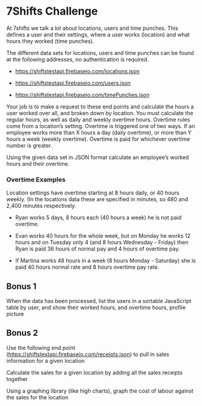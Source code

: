 # 7Shifts Challenge


At 7shifts we talk a lot about locations, users and time punches. This defines a user and their settings, where a user works (location) and what hours they worked (time punches).


The different data sets for locations, users and time punches can be found at the following addresses, no authentication is required.


- https://shiftstestapi.firebaseio.com/locations.json

- https://shiftstestapi.firebaseio.com/users.json

- https://shiftstestapi.firebaseio.com/timePunches.json


Your job is to make a request to these end points and calculate the hours a user worked over all, and broken down by location. You must calculate the regular hours, as well as daily and weekly overtime hours. Overtime rules come from a location’s setting. Overtime is triggered one of two ways. If an employee works more than X hours a day (daily overtime), or more than Y hours a week (weekly overtime). Overtime is paid for whichever overtime number is greater.


Using the given data set in JSON format calculate an employee’s worked hours and their overtime.

### Overtime Examples
Location settings have overtime starting at 8 hours daily, or 40 hours weekly. (In the locations data these are specified in minutes, so 480 and 2,400 minutes respectively.

- Ryan works 5 days, 8 hours each (40 hours a week) he is not paid overtime.

- Evan works 40 hours for the whole week, but on Monday he works 12 hours and on Tuesday only 4 (and 8 hours Wednesday - Friday) then Ryan is paid 36 hours of normal pay and 4 hours of overtime pay.

- If Martina works 48 hours in a week (8 hours Monday - Saturday) she is paid 40 hours normal rate and 8 hours overtime pay rate.

## Bonus 1
When the data has been processed, list the users in a sortable JavaScript table by user, and show their worked hours, and overtime hours, profile picture

## Bonus 2
Use the following end point (https://shiftstestapi.firebaseio.com/receipts.json) to pull in sales information for a given location

Calculate the sales for a given location by adding all the sales receipts together

Using a graphing library (like high charts), graph the cost of labour against the sales for the location
